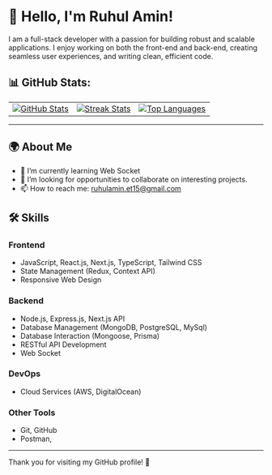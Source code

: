 # 👋 Hello, I'm Ruhul Amin!

I am a full-stack developer with a passion for building robust and scalable applications. I enjoy working on both the front-end and back-end, creating seamless user experiences, and writing clean, efficient code.

## 📊 GitHub Stats:

<table>
  <tr>
    <td>
      <a href="https://github.com/ruhulamin-et15/github-readme-streak-stats" title="Go to Source">
         <img src="https://github-readme-stats.vercel.app/api?username=ruhulamin-et15&theme=dark&hide_border=false&include_all_commits=true&count_private=false" alt="GitHub Stats" /><br/>
      </a>
    </td>
    <td>
      <a href="https://github.com/ruhulamin-et15/github-readme-stats" title="Go to Source">
         <img src="https://github-readme-streak-stats.herokuapp.com/?user=ruhulamin-et15&theme=dark&hide_border=false" alt="Streak Stats" /><br/>
      </a>
    </td>
    <td>
      <a href="https://github.com/ruhulamin-et15/github-readme-stats" title="Go to Source">
        <img src="https://github-readme-stats.vercel.app/api/top-langs/?username=ruhulamin-et15&theme=dark&hide_border=false&include_all_commits=true&count_private=true&layout=compact" alt="Top Languages" />
      </a>
    </td>
  </tr>
</table>
<!-- <p align="center">
    <img src="https://github-readme-stats.vercel.app/api?username=ruhulamin-et15&theme=dark&hide_border=false&include_all_commits=true&count_private=false" alt="GitHub Stats" /><br/>
    <img src="https://github-readme-streak-stats.herokuapp.com/?user=ruhulamin-et15&theme=dark&hide_border=false" alt="Streak Stats" /><br/>
    <img src="https://github-readme-stats.vercel.app/api/top-langs/?username=ruhulamin-et15&theme=dark&hide_border=false&include_all_commits=true&count_private=true&layout=compact" alt="Top Languages" />
</p> -->

---

## 🌍 About Me

- 🌱 I’m currently learning Web Socket
- 💼 I’m looking for opportunities to collaborate on interesting projects.
- 📫 How to reach me: ruhulamin.et15@gmail.com




## 🛠️ Skills

### Frontend

- JavaScript, React.js, Next.js, TypeScript, Tailwind CSS
- State Management (Redux, Context API)
- Responsive Web Design

### Backend

- Node.js, Express.js, Next.js API
- Database Management (MongoDB, PostgreSQL, MySql)
- Database Interaction (Mongoose, Prisma)
- RESTful API Development
- Web Socket

### DevOps

- Cloud Services (AWS, DigitalOcean)

### Other Tools

- Git, GitHub
- Postman,

---

Thank you for visiting my GitHub profile! 🌟
